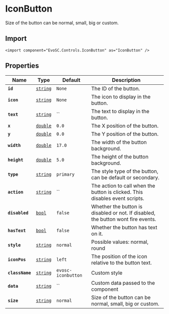 # IconButton
Size of the button can be normal, small, big or custom.

## Import
```xml:no-line-numbers
<import component="EvoSC.Controls.IconButton" as="IconButton" />
```

## Properties
| Name | Type | Default | Description |
|------|------|---------|-------------|
| **`id`** | [`string`](#) | `None` | The ID of the button. |
| **`icon`** | [`string`](#) | `None` | The icon to display in the button. |
| **`text`** | [`string`](#) | `` | The text to display in the button. |
| **`x`** | [`double`](#) | `0.0` | The X position of the button. |
| **`y`** | [`double`](#) | `0.0` | The Y position of the button. |
| **`width`** | [`double`](#) | `17.0` | The width of the button background. |
| **`height`** | [`double`](#) | `5.0` | The height of the button background. |
| **`type`** | [`string`](#) | `primary` | The style type of the button, can be default or secondary. |
| **`action`** | [`string`](#) | `` | The action to call when the button is clicked. This disables event scripts. |
| **`disabled`** | [`bool`](#) | `false` | Whether the button is disabled or not. If disabled, the button wont fire events. |
| **`hasText`** | [`bool`](#) | `false` | Whether the button has text on it. |
| **`style`** | [`string`](#) | `normal` | Possible values: normal, round |
| **`iconPos`** | [`string`](#) | `left` | The position of the icon relative to the button text. |
| **`className`** | [`string`](#) | `evosc-iconbutton` | Custom style |
| **`data`** | [`string`](#) | `` | Custom data passed to the component |
| **`size`** | [`string`](#) | `normal` | Size of the button can be normal, small, big or custom. |
